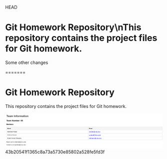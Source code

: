 HEAD
# Git Homework Repository\nThis repository contains the project files for Git homework.
Some other changes

=======
# Git Homework Repository

This repository contains the project files for Git homework.

![Alt text](./Home.png)
43b20541f1365c8a73a5730e85802a528fe5fd3f
